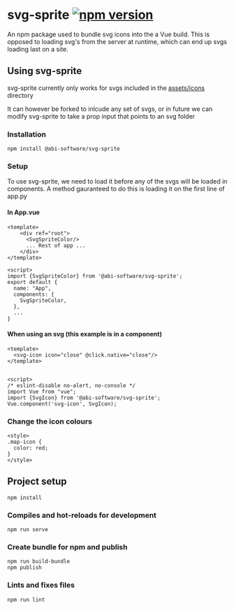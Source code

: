 # svg-sprite [![npm version](https://badge.fury.io/js/%40abi-software%2Fsvg-sprite.svg)](https://badge.fury.io/js/%40abi-software%2Fsvg-sprite)
An npm package used to bundle svg icons into the a Vue build. This is opposed to loading svg's from the server at runtime, which can end up svgs loading last on a site.

## Using svg-sprite
svg-sprite currently only works for svgs included in the [assets/icons](https://github.com/ABI-Software/svg-sprite/tree/main/assets/icons) directory

It can however be forked to inlcude any set of svgs, or in future we can modify svg-sprite to take a prop input that points to an svg folder

### Installation
```
npm install @abi-software/svg-sprite
```
### Setup

To use svg-sprite, we need to load it before any of the svgs will be loaded in components. A method gauranteed to do this is loading it on the first line of app.py

#### In App.vue
```
<template>
    <div ref="root">
      <SvgSpriteColor/>
      ... Rest of app ...
    </div>
</template>

<script>
import {SvgSpriteColor} from '@abi-software/svg-sprite';
export default {
  name: "App",
  components: {
    SvgSpriteColor,
  },
  ...
}
```

#### When using an svg (this example is in a component)
```
<template>
  <svg-icon icon="close" @click.native="close"/>
</template>


<script>
/* eslint-disable no-alert, no-console */
import Vue from "vue";
import {SvgIcon} from '@abi-software/svg-sprite';
Vue.component('svg-icon', SvgIcon);
``` 

### Change the icon colours
```
<style>
.map-icon {
  color: red;
}
</style>
``` 

## Project setup
```
npm install
```

### Compiles and hot-reloads for development
```
npm run serve
```

### Create bundle for npm and publish 
```
npm run build-bundle
npm publish 
```

### Lints and fixes files
```
npm run lint
```
